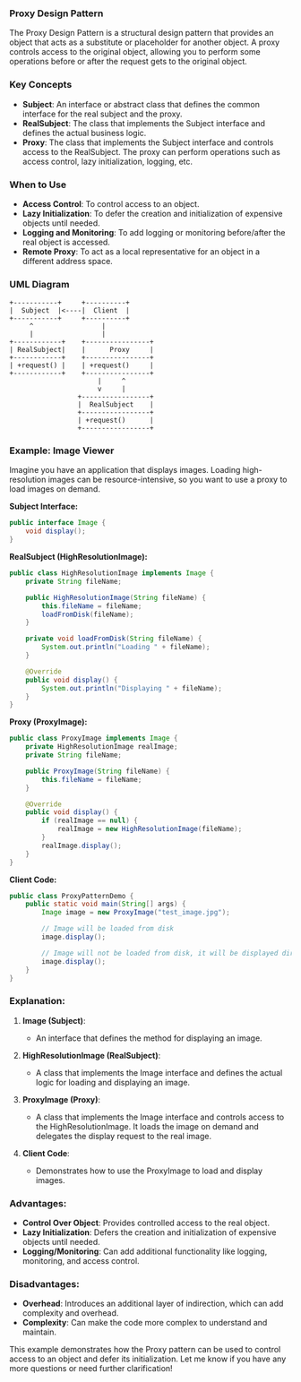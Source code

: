 ### Proxy Design Pattern

The Proxy Design Pattern is a structural design pattern that provides an object that acts as a substitute or placeholder for another object. A proxy controls access to the original object, allowing you to perform some operations before or after the request gets to the original object.

### Key Concepts

- **Subject**: An interface or abstract class that defines the common interface for the real subject and the proxy.
- **RealSubject**: The class that implements the Subject interface and defines the actual business logic.
- **Proxy**: The class that implements the Subject interface and controls access to the RealSubject. The proxy can perform operations such as access control, lazy initialization, logging, etc.

### When to Use

- **Access Control**: To control access to an object.
- **Lazy Initialization**: To defer the creation and initialization of expensive objects until needed.
- **Logging and Monitoring**: To add logging or monitoring before/after the real object is accessed.
- **Remote Proxy**: To act as a local representative for an object in a different address space.

### UML Diagram

```
+-----------+     +----------+
|  Subject  |<----|  Client  |
+-----------+     +----------+
     ^                 |
     |                 |
+------------+    +----------------+
| RealSubject|    |      Proxy     |
+------------+    +----------------+
| +request() |    | +request()     |
+------------+    +----------------+
                      |     ^
                      v     |
                 +-----------------+
                 |  RealSubject    |
                 +-----------------+
                 | +request()      |
                 +-----------------+
```

### Example: Image Viewer

Imagine you have an application that displays images. Loading high-resolution images can be resource-intensive, so you want to use a proxy to load images on demand.

**Subject Interface:**
```java
public interface Image {
    void display();
}
```

**RealSubject (HighResolutionImage):**
```java
public class HighResolutionImage implements Image {
    private String fileName;

    public HighResolutionImage(String fileName) {
        this.fileName = fileName;
        loadFromDisk(fileName);
    }

    private void loadFromDisk(String fileName) {
        System.out.println("Loading " + fileName);
    }

    @Override
    public void display() {
        System.out.println("Displaying " + fileName);
    }
}
```

**Proxy (ProxyImage):**
```java
public class ProxyImage implements Image {
    private HighResolutionImage realImage;
    private String fileName;

    public ProxyImage(String fileName) {
        this.fileName = fileName;
    }

    @Override
    public void display() {
        if (realImage == null) {
            realImage = new HighResolutionImage(fileName);
        }
        realImage.display();
    }
}
```

**Client Code:**
```java
public class ProxyPatternDemo {
    public static void main(String[] args) {
        Image image = new ProxyImage("test_image.jpg");

        // Image will be loaded from disk
        image.display();

        // Image will not be loaded from disk, it will be displayed directly
        image.display();
    }
}
```

### Explanation:
1. **Image (Subject)**:
   - An interface that defines the method for displaying an image.

2. **HighResolutionImage (RealSubject)**:
   - A class that implements the Image interface and defines the actual logic for loading and displaying an image.

3. **ProxyImage (Proxy)**:
   - A class that implements the Image interface and controls access to the HighResolutionImage. It loads the image on demand and delegates the display request to the real image.

4. **Client Code**:
   - Demonstrates how to use the ProxyImage to load and display images.

### Advantages:
- **Control Over Object**: Provides controlled access to the real object.
- **Lazy Initialization**: Defers the creation and initialization of expensive objects until needed.
- **Logging/Monitoring**: Can add additional functionality like logging, monitoring, and access control.

### Disadvantages:
- **Overhead**: Introduces an additional layer of indirection, which can add complexity and overhead.
- **Complexity**: Can make the code more complex to understand and maintain.

This example demonstrates how the Proxy pattern can be used to control access to an object and defer its initialization. Let me know if you have any more questions or need further clarification!